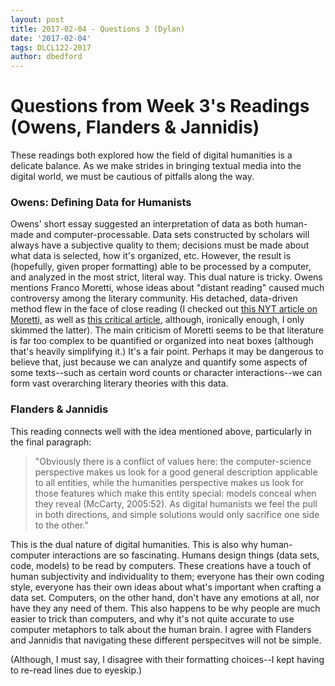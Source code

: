 ```yaml
---
layout: post
title: 2017-02-04 - Questions 3 (Dylan)
date: '2017-02-04'
tags: DLCL122-2017
author: dbedford
---
```


# Questions from Week 3's Readings (Owens, Flanders & Jannidis) 
These readings both explored how the field of digital humanities is a delicate balance. As we make strides in bringing textual media into the digital world, we must be cautious of pitfalls along the way.

### Owens: Defining Data for Humanists
Owens' short essay suggested an interpretation of data as both human-made and computer-processable. Data sets constructed by scholars will always have a subjective quality to them; decisions must be made about what data is selected, how it's organized, etc. However, the result is (hopefully, given proper formatting) able to be processed by a computer, and analyzed in the most strict, literal way. This dual nature is tricky. Owens mentions Franco Moretti, whose ideas about "distant reading" caused much controversy among the literary community. His detached, data-driven method flew in the face of close reading (I checked out [this NYT article on Moretti,](http://www.nytimes.com/2011/06/26/books/review/the-mechanic-muse-what-is-distant-reading.html?pagewanted=all) as well as [this critical article](https://nplusonemag.com/issue-3/reviews/adventures-of-a-man-of-science/), although, ironically enough, I only skimmed the latter). 
The main criticism of Moretti seems to be that literature is far too complex to be quantified or organized into neat boxes (although that's heavily simplifying it.) It's a fair point. Perhaps it may be dangerous to believe that, just because we can analyze and quantify some aspects of some texts--such as certain word counts or character interactions--we can form vast overarching literary theories with this data. 

### Flanders & Jannidis
This reading connects well with the idea mentioned above, particularly in the final paragraph:
>"Obviously there is a conflict of values here: the computer-science perspective makes us look for a good general description applicable to all entities, while the humanities perspective makes us look for those features which make this entity special: models conceal when they reveal (McCarty, 2005:52). As digital humanists we feel the pull in both directions, and simple solutions would only sacrifice one side to the other."  

This is the dual nature of digital humanities. This is also why human-computer interactions are so fascinating. Humans design things (data sets, code, models) to be read by computers. These creations have a touch of human subjectivity and individuality to them; everyone has their own coding style, everyone has their own ideas about what's important when crafting a data set. Computers, on the other hand, don't have any emotions at all, nor have they any need of them. This also happens to be why people are much easier to trick than computers, and why it's not quite accurate to use computer metaphors to talk about the human brain. I agree with Flanders and Jannidis that navigating these different perspecitves will not be simple.  

(Although, I must say, I disagree with their formatting choices--I kept having to re-read lines due to eyeskip.)
